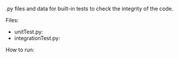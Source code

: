 .py files and data for built-in tests to check the integrity of the code.

Files:
* unitTest.py:
* integrationTest.py:

How to run:
